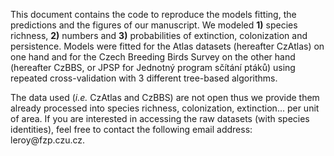 This document contains the code to reproduce the models fitting, the predictions and the figures of our manuscript. We modeled **1)** species richness, **2)** numbers and **3)** probabilities of extinction, colonization and persistence. Models were fitted for the Atlas datasets (hereafter CzAtlas) on one hand and for the Czech Breeding Birds Survey on the other hand (hereafter CzBBS, or JPSP for Jednotný program sčítání ptáků) using repeated cross-validation with 3 different tree-based algorithms.

The data used (*i.e.* CzAtlas and CzBBS) are not open thus we provide them already processed into species richness, colonization, extinction... per unit of area. If you are interested in accessing the raw datasets (with species identities), feel free to contact the following email address: leroy\@fzp.czu.cz.